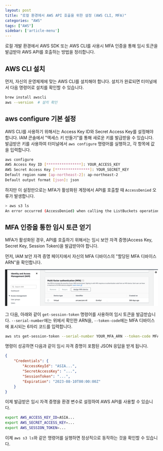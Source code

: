 ```yaml
---
layout: post
title: "로컬 환경에서 AWS API 호출을 위한 설정 (AWS CLI, MFA)"
categories: "AWS"
tags: ["AWS"]
sidebar: ['article-menu']
---
```



로컬 개발 환경에서 AWS SDK 또는 AWS CLI를 사용시 MFA 인증을 통해 임시 토큰을 발급받아 AWS API를 호출하는 방법을 정리합니다.

## AWS CLI 설치

먼저, 자신의 운영체제에 맞는 AWS CLI를 설치해야 합니다. 설치가 완료되면 터미널에서 다음 명령어로 설치를 확인할 수 있습니다.

```bash
brew install awscli
aws --version  # 설치 확인
```

## aws configure 기본 설정

AWS CLI를 사용하기 위해서는 Access Key ID와 Secret Access Key를 설정해야 합니다.
IAM 콘솔에서 "액세스 키 만들기"를 통해 새로운 키를 발급받을 수 있습니다.
발급받은 키를 사용하여 터미널에서 `aws configure` 명령어를 실행하고, 각 항목에 값을 입력합니다.

```bash
aws configure
AWS Access Key ID [****************]: YOUR_ACCESS_KEY
AWS Secret Access Key [****************]: YOUR_SECRET_KEY
Default region name [ap-northeast-2]: ap-northeast-2
Default output format [json]: json
```

하지만 이 설정만으로는 MFA가 활성화된 계정에서 API를 호출할 때 `AccessDenied` 오류가 발생합니다.

```bash
> aws s3 ls
An error occurred (AccessDenied) when calling the ListBuckets operation: Access Denied
```

## MFA 인증을 통한 임시 토큰 얻기

MFA가 활성화된 경우, API를 호출하기 위해서는 임시 보안 자격 증명(Access Key, Secret Key, Session Token)을 발급받아야 합니다.

먼저, IAM 보안 자격 증명 페이지에서 자신의 MFA 디바이스의 "할당된 MFA 디바이스 ARN"을 확인합니다.

![](/assets/images/posts/local_aws_cli_01.png)

그 다음, 아래와 같이 `get-session-token` 명령어를 사용하여 임시 토큰을 발급받습니다. `--serial-number`에는 위에서 확인한 ARN을, `--token-code`에는 MFA 디바이스에 표시되는 6자리 코드를 입력합니다.

```bash
aws sts get-session-token --serial-number YOUR_MFA_ARN --token-code MFA_TOKEN_CODE
```

명령이 성공하면 다음과 같이 임시 자격 증명이 포함된 JSON 응답을 받게 됩니다.

```json
{
    "Credentials": {
        "AccessKeyId": "ASIA...",
        "SecretAccessKey": "...",
        "SessionToken": "...",
        "Expiration": "2023-08-10T00:00:00Z"
    }
}
```

이제 발급받은 임시 자격 증명을 환경 변수로 설정하여 AWS API를 사용할 수 있습니다.

```bash
export AWS_ACCESS_KEY_ID=ASIA...
export AWS_SECRET_ACCESS_KEY=...
export AWS_SESSION_TOKEN=...
```

이제 `aws s3 ls`와 같은 명령어를 실행하면 정상적으로 동작하는 것을 확인할 수 있습니다.
